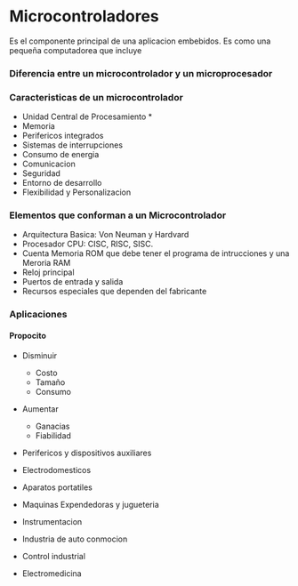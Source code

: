 # Microcontroladores

Es el componente principal de una aplicacion embebidos. Es como una pequeña computadorea que incluye 

### Diferencia entre un microcontrolador y un microprocesador

### Caracteristicas de un microcontrolador
* Unidad Central de Procesamiento
    *
* Memoria
* Perifericos integrados
* Sistemas de interrupciones
* Consumo de energia 
* Comunicacion
* Seguridad 
* Entorno de desarrollo
* Flexibilidad y Personalizacion

### Elementos que conforman a un Microcontrolador
* Arquitectura Basica: Von Neuman y Hardvard
* Procesador CPU: CISC, RISC, SISC.
* Cuenta Memoria ROM que debe tener el programa de intrucciones y una Meroria RAM
* Reloj principal
* Puertos de entrada y salida
* Recursos especiales que dependen del fabricante

### Aplicaciones
#### Propocito
* Disminuir 
    * Costo 
    * Tamaño
    * Consumo
* Aumentar
    * Ganacias
    * Fiabilidad

* Perifericos y dispositivos auxiliares
* Electrodomesticos
* Aparatos portatiles
* Maquinas Expendedoras y jugueteria
* Instrumentacion
* Industria de auto conmocion
* Control industrial
* Electromedicina



